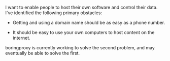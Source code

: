 I want to enable people to host their own software and control their data. I've
identified the following primary obstacles:

* Getting and using a domain name should be as easy as a phone number.

* It should be easy to use your own computers to host content on the internet.

boringproxy is currently working to solve the second problem, and may
eventually be able to solve the first.
